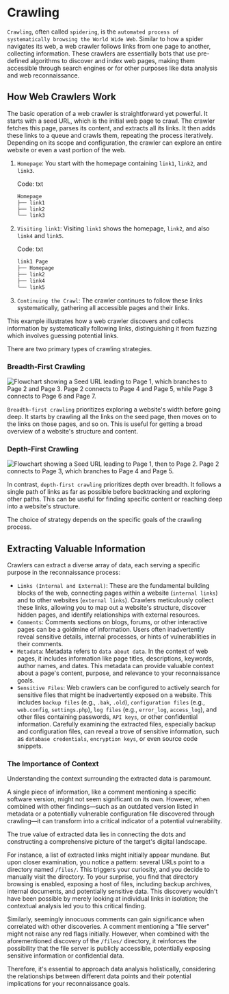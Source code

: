 # Crawling

`Crawling`, often called `spidering`, is the `automated process of systematically browsing the World Wide Web`. Similar to how a spider navigates its web, a web crawler follows links from one page to another, collecting information. These crawlers are essentially bots that use pre-defined algorithms to discover and index web pages, making them accessible through search engines or for other purposes like data analysis and web reconnaissance.

## How Web Crawlers Work

The basic operation of a web crawler is straightforward yet powerful. It starts with a seed URL, which is the initial web page to crawl. The crawler fetches this page, parses its content, and extracts all its links. It then adds these links to a queue and crawls them, repeating the process iteratively. Depending on its scope and configuration, the crawler can explore an entire website or even a vast portion of the web.

1. `Homepage`: You start with the homepage containing `link1`, `link2`, and `link3`.
    
    Code: txt
    
    ```txt
    Homepage
    ├── link1
    ├── link2
    └── link3
    ```
    
2. `Visiting link1`: Visiting `link1` shows the homepage, `link2`, and also `link4` and `link5`.
    
    Code: txt
    
    ```txt
    link1 Page
    ├── Homepage
    ├── link2
    ├── link4
    └── link5
    ```
    
3. `Continuing the Crawl`: The crawler continues to follow these links systematically, gathering all accessible pages and their links.
    

This example illustrates how a web crawler discovers and collects information by systematically following links, distinguishing it from fuzzing which involves guessing potential links.

There are two primary types of crawling strategies.

### Breadth-First Crawling

![Flowchart showing a Seed URL leading to Page 1, which branches to Page 2 and Page 3. Page 2 connects to Page 4 and Page 5, while Page 3 connects to Page 6 and Page 7.](https://mermaid.ink/svg/pako:eNo90D0PgjAQBuC_0twsg98Jgwkf6oKJgThZhkpPIEohpR0M4b970shNd09uuHsHKFqJ4EOpRVexJOWqtw83ZIiS3dKEK0YV3K-iRLbMuUIluQqY5x1Y6HSV_yFysCYIJ4gdbGY4OtgSRBOcHOxmODvYE8ACGtSNqCXdOPwu4WAqbJCDT60U-sWBq5H2hDVt9lEF-EZbXIBubVmB_xTvnibbSWEwrgX91syKsjatvrgIpiTGL-8RVcQ)

`Breadth-first crawling` prioritizes exploring a website's width before going deep. It starts by crawling all the links on the seed page, then moves on to the links on those pages, and so on. This is useful for getting a broad overview of a website's structure and content.

### Depth-First Crawling

![Flowchart showing a Seed URL leading to Page 1, then to Page 2. Page 2 connects to Page 3, which branches to Page 4 and Page 5.](https://mermaid.ink/svg/pako:eNo9zz0PgjAQBuC_0twsg18LgwlfGyYG4uQ5VHoC0RZS2sEQ_rsnTezU98mlvXeGZlAEMbRWjp0oKzSTf4RQEylxrUo0gk9yu8iWxPaOhoxCk4goOok06I41XSELsGfIVsgDHBjyFYoAR4YivCEEGtiAJqtlr3iZ-fclgutIE0LMVyXtCwHNwnPSu6H-mAZiZz1twA6-7SB-yvfEyY9KOsp7ySX0X0n1brDn0HWtvHwB2SFOww)

In contrast, `depth-first crawling` prioritizes depth over breadth. It follows a single path of links as far as possible before backtracking and exploring other paths. This can be useful for finding specific content or reaching deep into a website's structure.

The choice of strategy depends on the specific goals of the crawling process.

## Extracting Valuable Information

Crawlers can extract a diverse array of data, each serving a specific purpose in the reconnaissance process:

- `Links (Internal and External)`: These are the fundamental building blocks of the web, connecting pages within a website (`internal links`) and to other websites (`external links`). Crawlers meticulously collect these links, allowing you to map out a website's structure, discover hidden pages, and identify relationships with external resources.
- `Comments`: Comments sections on blogs, forums, or other interactive pages can be a goldmine of information. Users often inadvertently reveal sensitive details, internal processes, or hints of vulnerabilities in their comments.
- `Metadata`: Metadata refers to `data about data`. In the context of web pages, it includes information like page titles, descriptions, keywords, author names, and dates. This metadata can provide valuable context about a page's content, purpose, and relevance to your reconnaissance goals.
- `Sensitive Files`: Web crawlers can be configured to actively search for sensitive files that might be inadvertently exposed on a website. This includes `backup files` (e.g., `.bak`, `.old`), `configuration files` (e.g., `web.config`, `settings.php`), `log files` (e.g., `error_log`, `access_log`), and other files containing passwords, `API keys`, or other confidential information. Carefully examining the extracted files, especially backup and configuration files, can reveal a trove of sensitive information, such as `database credentials`, `encryption keys`, or even source code snippets.

### The Importance of Context

Understanding the context surrounding the extracted data is paramount.

A single piece of information, like a comment mentioning a specific software version, might not seem significant on its own. However, when combined with other findings—such as an outdated version listed in metadata or a potentially vulnerable configuration file discovered through crawling—it can transform into a critical indicator of a potential vulnerability.

The true value of extracted data lies in connecting the dots and constructing a comprehensive picture of the target's digital landscape.

For instance, a list of extracted links might initially appear mundane. But upon closer examination, you notice a pattern: several URLs point to a directory named `/files/`. This triggers your curiosity, and you decide to manually visit the directory. To your surprise, you find that directory browsing is enabled, exposing a host of files, including backup archives, internal documents, and potentially sensitive data. This discovery wouldn't have been possible by merely looking at individual links in isolation; the contextual analysis led you to this critical finding.

Similarly, seemingly innocuous comments can gain significance when correlated with other discoveries. A comment mentioning a "file server" might not raise any red flags initially. However, when combined with the aforementioned discovery of the `/files/` directory, it reinforces the possibility that the file server is publicly accessible, potentially exposing sensitive information or confidential data.

Therefore, it's essential to approach data analysis holistically, considering the relationships between different data points and their potential implications for your reconnaissance goals.